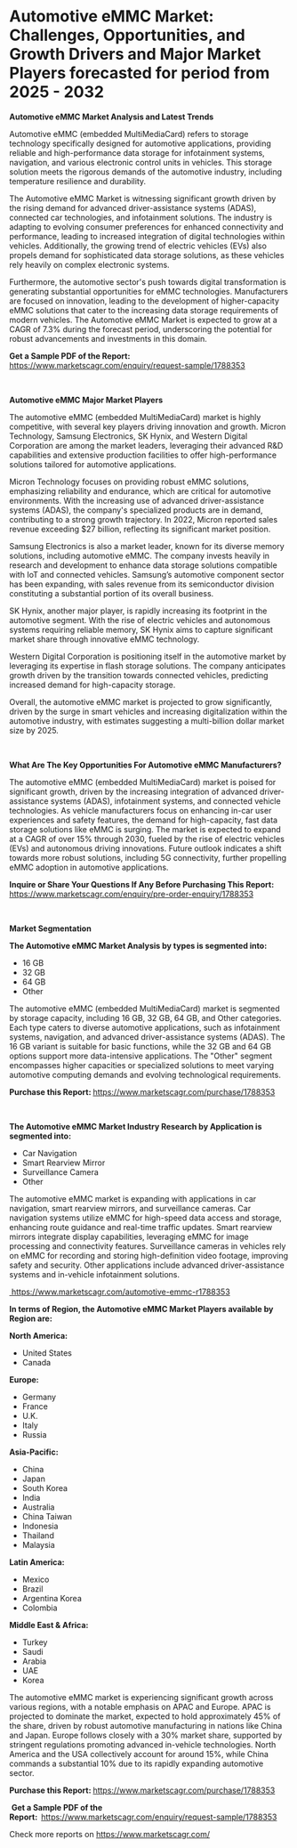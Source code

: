 <p><h1>Automotive eMMC Market: Challenges, Opportunities, and Growth Drivers and Major Market Players forecasted for period from 2025 - 2032</h1></p><p><strong>Automotive eMMC Market Analysis and Latest Trends</strong></p>
<p><p>Automotive eMMC (embedded MultiMediaCard) refers to storage technology specifically designed for automotive applications, providing reliable and high-performance data storage for infotainment systems, navigation, and various electronic control units in vehicles. This storage solution meets the rigorous demands of the automotive industry, including temperature resilience and durability.</p><p>The Automotive eMMC Market is witnessing significant growth driven by the rising demand for advanced driver-assistance systems (ADAS), connected car technologies, and infotainment solutions. The industry is adapting to evolving consumer preferences for enhanced connectivity and performance, leading to increased integration of digital technologies within vehicles. Additionally, the growing trend of electric vehicles (EVs) also propels demand for sophisticated data storage solutions, as these vehicles rely heavily on complex electronic systems.</p><p>Furthermore, the automotive sector's push towards digital transformation is generating substantial opportunities for eMMC technologies. Manufacturers are focused on innovation, leading to the development of higher-capacity eMMC solutions that cater to the increasing data storage requirements of modern vehicles. The Automotive eMMC Market is expected to grow at a CAGR of 7.3% during the forecast period, underscoring the potential for robust advancements and investments in this domain.</p></p>
<p><strong>Get a Sample PDF of the Report:&nbsp;</strong> <a href="https://www.marketscagr.com/enquiry/request-sample/1788353?utm_campaign=1835&utm_medium=2&utm_source=Github&utm_content=ia&utm_term=11022025&utm_id=automotive-emmc">https://www.marketscagr.com/enquiry/request-sample/1788353</a></p>
<p>&nbsp;</p>
<p><strong>Automotive eMMC Major Market Players</strong></p>
<p><p>The automotive eMMC (embedded MultiMediaCard) market is highly competitive, with several key players driving innovation and growth. Micron Technology, Samsung Electronics, SK Hynix, and Western Digital Corporation are among the market leaders, leveraging their advanced R&D capabilities and extensive production facilities to offer high-performance solutions tailored for automotive applications.</p><p>Micron Technology focuses on providing robust eMMC solutions, emphasizing reliability and endurance, which are critical for automotive environments. With the increasing use of advanced driver-assistance systems (ADAS), the company's specialized products are in demand, contributing to a strong growth trajectory. In 2022, Micron reported sales revenue exceeding $27 billion, reflecting its significant market position.</p><p>Samsung Electronics is also a market leader, known for its diverse memory solutions, including automotive eMMC. The company invests heavily in research and development to enhance data storage solutions compatible with IoT and connected vehicles. Samsung’s automotive component sector has been expanding, with sales revenue from its semiconductor division constituting a substantial portion of its overall business.</p><p>SK Hynix, another major player, is rapidly increasing its footprint in the automotive segment. With the rise of electric vehicles and autonomous systems requiring reliable memory, SK Hynix aims to capture significant market share through innovative eMMC technology.</p><p>Western Digital Corporation is positioning itself in the automotive market by leveraging its expertise in flash storage solutions. The company anticipates growth driven by the transition towards connected vehicles, predicting increased demand for high-capacity storage.</p><p>Overall, the automotive eMMC market is projected to grow significantly, driven by the surge in smart vehicles and increasing digitalization within the automotive industry, with estimates suggesting a multi-billion dollar market size by 2025.</p></p>
<p>&nbsp;</p>
<p><strong>What Are The Key Opportunities For Automotive eMMC Manufacturers?</strong></p>
<p><p>The automotive eMMC (embedded MultiMediaCard) market is poised for significant growth, driven by the increasing integration of advanced driver-assistance systems (ADAS), infotainment systems, and connected vehicle technologies. As vehicle manufacturers focus on enhancing in-car user experiences and safety features, the demand for high-capacity, fast data storage solutions like eMMC is surging. The market is expected to expand at a CAGR of over 15% through 2030, fueled by the rise of electric vehicles (EVs) and autonomous driving innovations. Future outlook indicates a shift towards more robust solutions, including 5G connectivity, further propelling eMMC adoption in automotive applications.</p></p>
<p><strong>Inquire or Share Your Questions If Any Before Purchasing This Report:</strong> <a href="https://www.marketscagr.com/enquiry/pre-order-enquiry/1788353?utm_campaign=1835&utm_medium=2&utm_source=Github&utm_content=ia&utm_term=11022025&utm_id=automotive-emmc">https://www.marketscagr.com/enquiry/pre-order-enquiry/1788353</a></p>
<p>&nbsp;</p>
<p><strong>Market Segmentation</strong></p>
<p><strong>The Automotive eMMC Market Analysis by types is segmented into:</strong></p>
<p><ul><li>16 GB</li><li>32 GB</li><li>64 GB</li><li>Other</li></ul></p>
<p><p>The automotive eMMC (embedded MultiMediaCard) market is segmented by storage capacity, including 16 GB, 32 GB, 64 GB, and Other categories. Each type caters to diverse automotive applications, such as infotainment systems, navigation, and advanced driver-assistance systems (ADAS). The 16 GB variant is suitable for basic functions, while the 32 GB and 64 GB options support more data-intensive applications. The "Other" segment encompasses higher capacities or specialized solutions to meet varying automotive computing demands and evolving technological requirements.</p></p>
<p><strong>Purchase this Report:&nbsp;</strong><a href="https://www.marketscagr.com/purchase/1788353?utm_campaign=1835&utm_medium=2&utm_source=Github&utm_content=ia&utm_term=11022025&utm_id=automotive-emmc">https://www.marketscagr.com/purchase/1788353</a></p>
<p>&nbsp;</p>
<p><strong>The Automotive eMMC Market Industry Research by Application is segmented into:</strong></p>
<p><ul><li>Car Navigation</li><li>Smart Rearview Mirror</li><li>Surveillance Camera</li><li>Other</li></ul></p>
<p><p>The automotive eMMC market is expanding with applications in car navigation, smart rearview mirrors, and surveillance cameras. Car navigation systems utilize eMMC for high-speed data access and storage, enhancing route guidance and real-time traffic updates. Smart rearview mirrors integrate display capabilities, leveraging eMMC for image processing and connectivity features. Surveillance cameras in vehicles rely on eMMC for recording and storing high-definition video footage, improving safety and security. Other applications include advanced driver-assistance systems and in-vehicle infotainment solutions.</p></p>
<p><a href="https://www.marketscagr.com/automotive-emmc-r1788353?utm_campaign=1835&utm_medium=2&utm_source=Github&utm_content=ia&utm_term=11022025&utm_id=automotive-emmc">&nbsp;https://www.marketscagr.com/automotive-emmc-r1788353</a></p>
<p><strong>In terms of Region, the Automotive eMMC Market Players available by Region are:</strong></p>
<p>
    <p> <strong> North America: </strong>
        <ul>
            <li>United States</li>
            <li>Canada</li>
        </ul>
        </p> 
    <p> <strong> Europe: </strong>
        <ul>
            <li>Germany</li>
            <li>France</li>
            <li>U.K.</li>
            <li>Italy</li>
            <li>Russia</li>
        </ul>
        </p> 
    <p> <strong> Asia-Pacific: </strong>
        <ul>
            <li>China</li>
            <li>Japan</li>
            <li>South Korea</li>
            <li>India</li>
            <li>Australia</li>
            <li>China Taiwan</li>
            <li>Indonesia</li>
            <li>Thailand</li>
            <li>Malaysia</li>
        </ul>
        </p> 
    <p> <strong> Latin America: </strong>
        <ul>
            <li>Mexico</li>
            <li>Brazil</li>
            <li>Argentina Korea</li>
            <li>Colombia</li>
        </ul>
        </p> 
    <p> <strong> Middle East & Africa: </strong>
        <ul>
            <li>Turkey</li>
            <li>Saudi</li>
            <li>Arabia</li>
            <li>UAE</li>
            <li>Korea</li>
        </ul>
    </p>
    </p>
<p><p>The automotive eMMC market is experiencing significant growth across various regions, with a notable emphasis on APAC and Europe. APAC is projected to dominate the market, expected to hold approximately 45% of the share, driven by robust automotive manufacturing in nations like China and Japan. Europe follows closely with a 30% market share, supported by stringent regulations promoting advanced in-vehicle technologies. North America and the USA collectively account for around 15%, while China commands a substantial 10% due to its rapidly expanding automotive sector.</p></p>
<p><strong>Purchase this Report: </strong><a href="https://www.marketscagr.com/purchase/1788353?utm_campaign=1835&utm_medium=2&utm_source=Github&utm_content=ia&utm_term=11022025&utm_id=automotive-emmc">https://www.marketscagr.com/purchase/1788353</a></p>
<p>&nbsp;<strong>Get a Sample PDF of the Report:&nbsp;&nbsp;</strong><a href="https://www.marketscagr.com/enquiry/request-sample/1788353?utm_campaign=1835&utm_medium=2&utm_source=Github&utm_content=ia&utm_term=11022025&utm_id=automotive-emmc">https://www.marketscagr.com/enquiry/request-sample/1788353</a></p>
<p><strong></strong></p>
<p>Check more reports on <a href="https://www.marketscagr.com/?utm_campaign=1835&utm_medium=2&utm_source=Github&utm_content=ia&utm_term=11022025&utm_id=automotive-emmc">https://www.marketscagr.com/</a></p>